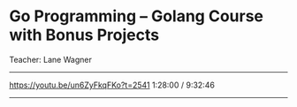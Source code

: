 # Go Programming – Golang Course with Bonus Projects 

Teacher: Lane Wagner

---

https://youtu.be/un6ZyFkqFKo?t=2541
1:28:00 / 9:32:46

---
